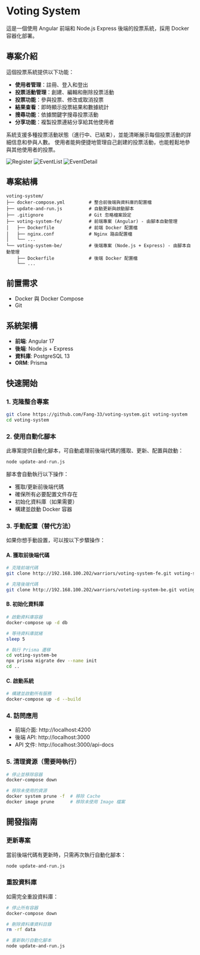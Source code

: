 # Voting System

這是一個使用 Angular 前端和 Node.js Express 後端的投票系統，採用 Docker 容器化部署。

## 專案介紹

這個投票系統提供以下功能：

- **使用者管理**：註冊、登入和登出
- **投票活動管理**：創建、編輯和刪除投票活動
- **投票功能**：參與投票、修改或取消投票
- **結果查看**：即時顯示投票結果和數據統計
- **搜尋功能**：依據關鍵字搜尋投票活動
- **分享功能**：複製投票連結分享給其他使用者

系統支援多種投票活動狀態（進行中、已結束），並能清晰展示每個投票活動的詳細信息和參與人數。
使用者能夠便捷地管理自己創建的投票活動，也能輕鬆地參與其他使用者的投票。

![Register](https://github.com/user-attachments/assets/26237016-83bd-4d31-a9b0-99ef8fbf827d)
![EventList](https://github.com/user-attachments/assets/19c4f870-ad7e-4a86-be46-741bce9ccfc6)
![EventDetail](https://github.com/user-attachments/assets/dd5c23e6-67b6-42fb-8a80-5c49caafca88)

## 專案結構

```
voting-system/
├── docker-compose.yml         # 整合前後端與資料庫的配置檔
├── update-and-run.js          # 自動更新與啟動腳本
├── .gitignore                 # Git 忽略檔案設定
├── voting-system-fe/          # 前端專案 (Angular) - 由腳本自動管理
│   ├── Dockerfile             # 前端 Docker 配置檔
│   ├── nginx.conf             # Nginx 路由配置檔
│   └── ...
└── voting-system-be/          # 後端專案 (Node.js + Express) - 由腳本自動管理
    ├── Dockerfile             # 後端 Docker 配置檔
    └── ...
```

## 前置需求

- Docker 與 Docker Compose
- Git

## 系統架構

- **前端**: Angular 17
- **後端**: Node.js + Express
- **資料庫**: PostgreSQL 13
- **ORM**: Prisma

## 快速開始

### 1. 克隆整合專案

```bash
git clone https://github.com/Fang-33/voting-system.git voting-system
cd voting-system
```

### 2. 使用自動化腳本

此專案提供自動化腳本，可自動處理前後端代碼的獲取、更新、配置與啟動：

```bash
node update-and-run.js
```

腳本會自動執行以下操作：

- 獲取/更新前後端代碼
- 確保所有必要配置文件存在
- 初始化資料庫（如果需要）
- 構建並啟動 Docker 容器

### 3. 手動配置（替代方法）

如果你想手動設置，可以按以下步驟操作：

#### A. 獲取前後端代碼

```bash
# 克隆前端代碼
git clone http://192.168.100.202/warriors/voting-system-fe.git voting-system-fe

# 克隆後端代碼
git clone http://192.168.100.202/warriors/voteting-system-be.git voting-system-be
```

#### B. 初始化資料庫

```bash
# 啟動資料庫容器
docker-compose up -d db

# 等待資料庫就緒
sleep 5

# 執行 Prisma 遷移
cd voting-system-be
npx prisma migrate dev --name init
cd ..
```

#### C. 啟動系統

```bash
# 構建並啟動所有服務
docker-compose up -d --build
```

### 4. 訪問應用

- 前端介面: http://localhost:4200
- 後端 API: http://localhost:3000
- API 文件: http://localhost:3000/api-docs

### 5. 清理資源（需要時執行）

```bash
# 停止並移除容器
docker-compose down

# 移除未使用的資源
docker system prune -f  # 移除 Cache
docker image prune      # 移除未使用 Image 檔案
```

## 開發指南

### 更新專案

當前後端代碼有更新時，只需再次執行自動化腳本：

```bash
node update-and-run.js
```

### 重設資料庫

如需完全重設資料庫：

```bash
# 停止所有容器
docker-compose down

# 刪除資料庫資料目錄
rm -rf data

# 重新執行自動化腳本
node update-and-run.js
```
